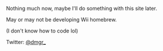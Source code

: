 Nothing much now, maybe I'll do something with this site later.

May or may not be developing Wii homebrew. 

(I don't know how to code lol)


Twitter: [@dmgr_](https://twitter.com/dmgr_)
